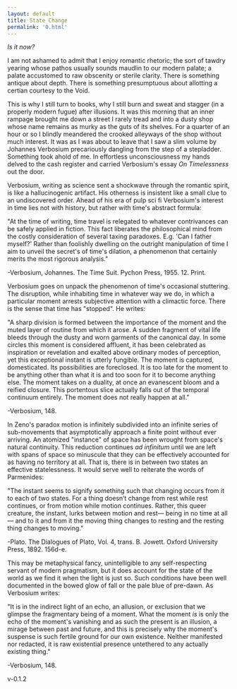 ```yaml
---
layout: default
title: State Change
permalink: '0.html'
---
```


*Is it now?*

I am not ashamed to admit that I enjoy romantic rhetoric; the sort of tawdry yearing whose pathos usually sounds maudlin to our modern palate; a palate accustomed to raw obscenity or sterile clarity. There is something antique about depth. There is something presumptuous about allotting a certian courtesy to the Void.

This is why I still turn to books, why I still burn and sweat and stagger (in a properly modern fugue) after illusions. It was this morning that an inner rampage brought me down a street I rarely tread and into a dusty shop whose name remains as murky as the guts of its shelves. For a quarter of an hour or so I blindly meandered the crooked alleyways of the shop without much interest. It was as I was about to leave that I saw a slim volume by Johannes Verbosium precariously dangling from the step of a stepladder. Something took ahold of me. In effortless unconsciousness my hands delved to the cash register and carried Verbosium's essay *On Timelessness* out the door.

Verbosium, writing as science sent a shockwave through the romantic spirit, is like a hallucinogenic artifact. His otherness is insistent like a small clue to an undiscovered order. Ahead of his era of pulp sci fi Verbosium's interest in time lies not with history, but rather with time's abstract formula:

"At the time of writing, time travel is relegated to whatever contrivances can be safely applied in fiction. This fact liberates the philosophical mind from the costly consideration of several taxing paradoxes. E.g. 'Can I father myself?' Rather than foolishly dwelling on the outright manipulation of time I aim to unveil the secret's of time's dilation, a phenomenon that certainly merits the most rigorous analysis."

-Verbosium, Johannes. The Time Suit. Pychon Press, 1955. 12. Print.

Verbosium goes on unpack the phenomenon of time's occasional stuttering. The disruption, while inhabiting time in whatever way we do, in which a particular moment arrests subjective attention with a climactic force.  There is the sense that time has "stopped". He writes:

"A sharp division is formed between the importance of the moment and the muted layer of routine from which it arose. A sudden fragment of vital life bleeds through the dusty and worn garments of the canonical day. In some circles this moment is considered affluent, it has been celebrated as inspiration or revelation and exalted above ordinary modes of perception, yet this exceptional instant is utterly fungible. The moment is captured, domesticated. Its possibilities are foreclosed. It is too late for the moment to be anything other than what it is and too soon for it to become anything else. The moment takes on a duality, at once an evanescent bloom and a reified closure. This portentous slice actually falls out of the temporal continuum entirely. The moment does not really happen at all."

-Verbosium, 148.

In Zeno's paradox motion is infinitely subdivided into an infinite series of sub-movements that asymptotically approach a finite point without ever arriving. An atomized "instance" of space has been wrought from space's natural continuity. This reduction continues *ad infinitum* until we are left with spans of space so minuscule that they can be effectively accounted for as having no territory at all. That is, there is in between two states an effective statelessness. It would serve well to reiterate the words of Parmenides:

"The instant seems to signify something such that changing occurs from it to each of two states. For a thing doesn’t change from rest while rest continues, or from motion while motion continues. Rather, this queer creature, the instant, lurks between motion and rest— being in no time at all— and to it and from it the moving thing changes to resting and the resting thing changes to moving."

-Plato. The Dialogues of Plato, Vol. 4, trans. B. Jowett. Oxford University Press, 1892. 156d-e.

This may be metaphysical fancy, unintelligible to any self-respecting servant of modern pragmatism, but it does account for the state of the world as we find it when the light is just so. Such conditions have been well documented in the bowed glow of fall or the pale blue of pre-dawn. As Verbosium writes:

"It is in the indirect light of an echo, an allusion, or exclusion that we glimpse the fragmentary being of a moment. What the moment *is* is only the echo of the moment's vanishing and as such the present is an illusion, a mirage between past and future, and this is precisely why the moment's suspense is such fertile ground for our own existence. Neither manifested nor redacted, it is raw existential presence untethered to any actually existing thing."

-Verbosium, 148.

v-0.1.2
